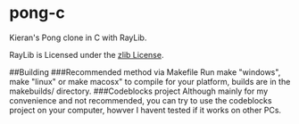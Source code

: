 # pong-c
Kieran's Pong clone in C with RayLib.

RayLib is Licensed under the [zlib License](https://raw.githubusercontent.com/raysan5/raylib/master/LICENSE).

##Building
###Recommended method via Makefile
Run make "windows", make "linux" or make macosx" to compile for your platform, builds are in the makebuilds/ directory.
###Codeblocks project
Although mainly for my convenience and not recommended, you can try to use the codeblocks project on your computer, howver I havent tested if it works on other PCs.
